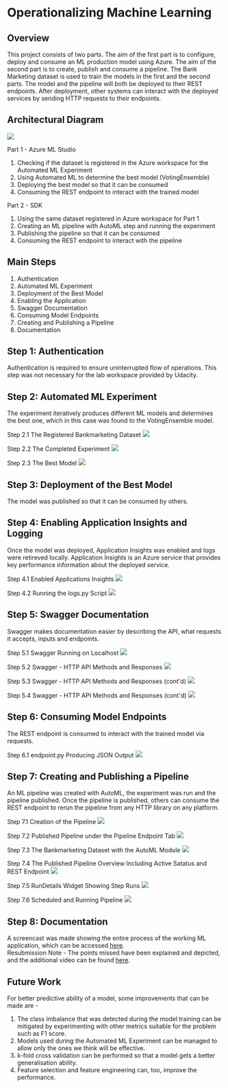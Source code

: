 # Operationalizing Machine Learning

## Overview
This project consists of two parts. The aim of the first part is to configure, deploy and consume an ML production model using Azure. The aim of the second part is to create, publish and consume a pipeline. The Bank Marketing dataset is used to train the models in the first and the second parts. The model and the pipeline will both be deployed to their REST endpoints. After deployment, other systems can interact with the deployed services by sending HTTP requests to their endpoints. 

## Architectural Diagram

![](images/architecture.png)

Part 1 - Azure ML Studio
1. Checking if the dataset is registered in the Azure workspace for the Automated ML Experiment
2. Using Automated ML to determine the best model (VotingEnsemble)
3. Deploying the best model so that it can be consumed
4. Consuming the REST endpoint to interact with the trained model

Part 2 - SDK
1. Using the same dataset registered in Azure workspace for Part 1
2. Creating an ML pipeline with AutoML step and running the experiment
3. Publishing the pipeline so that it can be consumed
4. Consuming the REST endpoint to interact with the pipeline

## Main Steps

1.	Authentication
2.	Automated ML Experiment
3.	Deployment of the Best Model
4.	Enabling the Application 
5.	Swagger Documentation
6.	Consuming Model Endpoints
7.	Creating and Publishing a Pipeline
8.	Documentation

## Step 1: Authentication 
Authentication is required to ensure uninterrupted flow of operations. This step was not necessary for the lab workspace provided by Udacity.

## Step 2: Automated ML Experiment 
The experiment iteratively produces different ML models and determines the best one, which in this case was found to the VotingEnsemble model.

Step 2.1 The Registered Bankmarketing Dataset
![](images/registered_dataset.png)

Step 2.2 The Completed Experiment
![](images/completed_experiment.png)

Step 2.3 The Best Model
![](images/best_model.png)

## Step 3: Deployment of the Best Model
The model was published so that it can be consumed by others.

## Step 4: Enabling Application Insights and Logging 
Once the model was deployed, Application Insights was enabled and logs were retireved locally. Application Insights is an Azure service that provides key performance information about the deployed service.

Step 4.1 Enabled Applications Insights
![](images/application_insights_enabled.png)

Step 4.2 Running the logs.py Script
![](images/logs_py.png)

## Step 5: Swagger Documentation
Swagger makes documentation easier by describing the API, what requests it accepts, inputs and endpoints.

Step 5.1 Swagger Running on Localhost
![](images/swagger.png)

Step 5.2 Swagger - HTTP API Methods and Responses
![](images/swagger1.png)

Step 5.3 Swagger - HTTP API Methods and Responses (cont'd)
![](images/swagger2.png)

Step 5.4 Swagger - HTTP API Methods and Responses (cont'd)
![](images/swagger3.png)

## Step 6: Consuming Model Endpoints
The REST endpoint is consumed to interact with the trained model via requests.

Step 6.1 endpoint.py Producing JSON Output
![](images/endpoint_output.png)

## Step 7: Creating and Publishing a Pipeline
An ML pipeline was created with AutoML, the experiment was run and the pipeline published. Once the pipeline is published, others can consume the REST endpoint to rerun the pipeline from any HTTP library on any platform.

Step 7.1 Creation of the Pipeline
![](images/pipeline_created.png)

Step 7.2 Published Pipeline under the Pipeline Endpoint Tab
![](images/pipeline_published.png)

Step 7.3 The Bankmarketing Dataset with the AutoML Module
![](images/bankmarketing_automl.png)

Step 7.4 The Published Pipeline Overview Including Active Satatus and REST Endpoint 
![](images/published_pipeline_overview.png)

Step 7.5 RunDetails Widget Showing Step Runs 
![](images/run_details.png)

Step 7.6 Scheduled and Running Pipeline 
![](images/running_pipeline.png)

## Step 8: Documentation 
A screencast was made showing the entire process of the working ML application, which can be accessed [here](https://drive.google.com/file/d/1-uuLu4oNK_hwBJg07afOvqMfRUPibxfZ/view?usp=sharing).
<br>Resubmission Note - The points missed have been explained and depicted, and the additional video can be found [here](https://drive.google.com/file/d/1VPfgRjH4DW8HaeXXBl8-5Nqwz2TCkHri/view?usp=sharing).

## Future Work
For better predictive ability of a model, some improvements that can be made are  - 
1. The class imbalance that was detected during the model training can be mitigated by experimenting with other metrics suitable for the problem such as F1 score.
2. Models used during the Automated ML Experiment can be managed to allow only the ones we think will be effective. 
3. k-fold cross validation can be performed so that a model gets a better generalisation ability. 
4. Feature selection and feature engineering can, too, improve the performance. 
